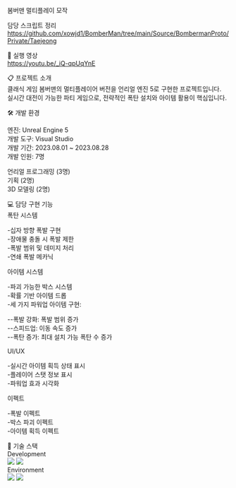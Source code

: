 봄버맨 멀티플레이 모작

담당 스크립트 정리  
https://github.com/xowjd1/BomberMan/tree/main/Source/BombermanProto/Private/Taejeong

📱 실행 영상  
https://youtu.be/_iQ-qpUqYnE

📋 프로젝트 소개  
클래식 게임 봄버맨의 멀티플레이어 버전을 언리얼 엔진 5로 구현한 프로젝트입니다.  
실시간 대전이 가능한 파티 게임으로, 전략적인 폭탄 설치와 아이템 활용이 핵심입니다.  
  
🛠 개발 환경  
  
엔진: Unreal Engine 5  
개발 도구: Visual Studio  
개발 기간: 2023.08.01 ~ 2023.08.28  
개발 인원: 7명  
  
언리얼 프로그래밍 (3명)  
기획 (2명)  
3D 모델링 (2명)  
  
  
  
💻 담당 구현 기능  
폭탄 시스템  
  
-십자 방향 폭발 구현  
-장애물 충돌 시 폭발 제한  
-폭발 범위 및 데미지 처리  
-연쇄 폭발 메카닉  
  
아이템 시스템  
  
-파괴 가능한 박스 시스템  
-확률 기반 아이템 드롭  
-세 가지 파워업 아이템 구현:  
  
--폭발 강화: 폭발 범위 증가  
--스피드업: 이동 속도 증가  
--폭탄 증가: 최대 설치 가능 폭탄 수 증가  
  
  
  
UI/UX  
  
-실시간 아이템 획득 상태 표시  
-플레이어 스탯 정보 표시  
-파워업 효과 시각화  

이펙트  
  
-폭발 이펙트  
-박스 파괴 이펙트  
-아이템 획득 이펙트 


🔧 기술 스택  
Development  
<img src="https://img.shields.io/badge/Unreal Engine-0E1128?style=flat-square&logo=Unreal Engine&logoColor=white"/> <img src="https://img.shields.io/badge/C++-00599C?style=flat-square&logo=C%2B%2B&logoColor=white"/>  
Environment  
<img src="https://img.shields.io/badge/Visual Studio-5C2D91?style=flat-square&logo=Visual Studio&logoColor=white"/> <img src="https://img.shields.io/badge/Git-F05032?style=flat-square&logo=Git&logoColor=white"/>  
  
 

